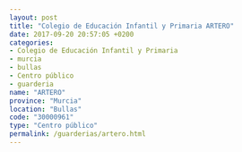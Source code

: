 ```yaml
---
layout: post
title: "Colegio de Educación Infantil y Primaria ARTERO"
date: 2017-09-20 20:57:05 +0200
categories:
- Colegio de Educación Infantil y Primaria
- murcia
- bullas
- Centro público
- guarderia
name: "ARTERO"
province: "Murcia"
location: "Bullas"
code: "30000961"
type: "Centro público"
permalink: /guarderias/artero.html
---
```


